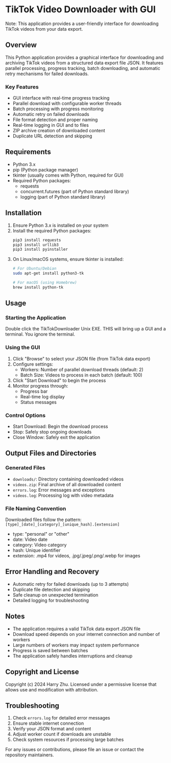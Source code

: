 # TikTok Video Downloader with GUI
Note: This application provides a user-friendly interface for downloading TikTok videos from your data export.

## Overview
This Python application provides a graphical interface for downloading and archiving TikTok videos from a structured data export file JSON. It features parallel processing, progress tracking, batch downloading, and automatic retry mechanisms for failed downloads.

### Key Features
- GUI interface with real-time progress tracking
- Parallel download with configurable worker threads
- Batch processing with progress monitoring
- Automatic retry on failed downloads
- File format detection and proper naming
- Real-time logging in GUI and to files
- ZIP archive creation of downloaded content
- Duplicate URL detection and skipping

## Requirements
- Python 3.x
- pip (Python package manager)
- tkinter (usually comes with Python, required for GUI)
- Required Python packages:
  - requests
  - concurrent.futures (part of Python standard library)
  - logging (part of Python standard library)

## Installation

1. Ensure Python 3.x is installed on your system
2. Install the required Python packages:
   ```bash
   pip3 install requests
   pip3 install urllib3
   pip3 install pyinstaller
   ```
3. On Linux/macOS systems, ensure tkinter is installed:
   ```bash
   # For Ubuntu/Debian
   sudo apt-get install python3-tk
   
   # For macOS (using Homebrew)
   brew install python-tk
   ```

## Usage

### Starting the Application

Double click the TikTokDownloader Unix EXE. THIS will bring up
a GUI and a terminal. You ignore the terminal.

### Using the GUI
1. Click "Browse" to select your JSON file (from TikTok data export)
2. Configure settings:
   - Workers: Number of parallel download threads (default: 2)
   - Batch Size: Videos to process in each batch (default: 100)
3. Click "Start Download" to begin the process
4. Monitor progress through:
   - Progress bar
   - Real-time log display
   - Status messages

### Control Options
- Start Download: Begin the download process
- Stop: Safely stop ongoing downloads
- Close Window: Safely exit the application

## Output Files and Directories

### Generated Files
- `downloads/`: Directory containing downloaded videos
- `videos.zip`: Final archive of all downloaded content
- `errors.log`: Error messages and exceptions
- `videos.log`: Processing log with video metadata

### File Naming Convention
Downloaded files follow the pattern:
`[type]_[date]_[category]_[unique_hash].[extension]`
- type: "personal" or "other"
- date: Video date
- category: Video category
- hash: Unique identifier
- extension: .mp4 for videos, .jpg/.jpeg/.png/.webp for images

## Error Handling and Recovery
- Automatic retry for failed downloads (up to 3 attempts)
- Duplicate file detection and skipping
- Safe cleanup on unexpected termination
- Detailed logging for troubleshooting

## Notes
- The application requires a valid TikTok data export JSON file
- Download speed depends on your internet connection and number of workers
- Large numbers of workers may impact system performance
- Progress is saved between batches
- The application safely handles interruptions and cleanup

## Copyright and License
Copyright (c) 2024 Harry Zhu. Licensed under a permissive license that allows use and modification with attribution.

## Troubleshooting
1. Check `errors.log` for detailed error messages
2. Ensure stable internet connection
3. Verify your JSON format and content
4. Adjust worker count if downloads are unstable
5. Check system resources if processing large batches

For any issues or contributions, please file an issue or contact the repository maintainers.